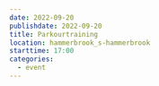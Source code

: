 ```yaml
---
date: 2022-09-20
publishdate: 2022-09-20
title: Parkourtraining
location: hammerbrook_s-hammerbrook
starttime: 17:00
categories:
  - event
---
```

